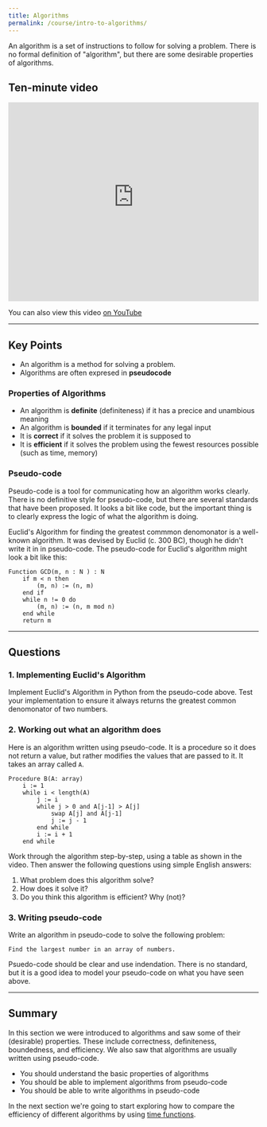 ```yaml
---
title: Algorithms
permalink: /course/intro-to-algorithms/
---
```


An algorithm is a set of instructions to follow for solving a problem. There is no formal definition of "algorithm", but there are some desirable properties of algorithms.

## Ten-minute video

<iframe width="100%" height="400px" src="https://www.youtube-nocookie.com/embed/D4uFl_yP148" frameborder="0" allow="accelerometer; autoplay; encrypted-media; gyroscope; picture-in-picture" allowfullscreen></iframe>

You can also view this video [on YouTube](https://youtu.be/D4uFl_yP148)

---

## Key Points

* An algorithm is a method for solving a problem.
* Algorithms are often expresed in **pseudocode**

### Properties of Algorithms

* An algorithm is **definite** (definiteness) if it has a precice and unambious meaning
* An algorithm is **bounded** if it terminates for any legal input
* It is **correct** if it solves the problem it is supposed to
* It is **efficient** if it solves the problem using the fewest resources possible (such as time, memory)

### Pseudo-code

Pseudo-code is a tool for communicating how an algorithm works clearly. There is no definitive style for pseudo-code, but there are several standards that have been proposed. It looks a bit like code, but the important thing is to clearly express the logic of what the algorithm is doing.

Euclid's Algorithm for finding the greatest commmon denomonator is a well-known algorithm. It was devised by Euclid (c. 300 BC), though he didn't write it in in pseudo-code. The pseudo-code for Euclid's algorithm might look a bit like this: 

    Function GCD(m, n : N ) : N
        if m < n then
            (m, n) := (n, m)
        end if
        while n != 0 do
            (m, n) := (n, m mod n)
        end while
        return m


---

## Questions

### 1. Implementing Euclid's Algorithm

Implement Euclid's Algorithm in Python from the pseudo-code above. Test your implementation to ensure it always returns the greatest common denomonator of two numbers.

### 2. Working out what an algorithm does

Here is an algorithm written using pseudo-code. It is a procedure so it does not return a value, but rather modifies the values that are passed to it. It takes an array called `A`.

    Procedure B(A: array)
        i := 1
        while i < length(A)
            j := i
            while j > 0 and A[j-1] > A[j]
                swap A[j] and A[j-1]
                j := j - 1
            end while
            i := i + 1
        end while

Work through the algorithm step-by-step, using a table as shown in the video. Then answer the following questions using simple English answers:

1. What problem does this algorithm solve?
2. How does it solve it?
3. Do you think this algorithm is efficient? Why (not)?

### 3. Writing pseudo-code

Write an algorithm in pseudo-code to solve the following problem:

    Find the largest number in an array of numbers.

Psuedo-code should be clear and use indendation. There is no standard, but it is a good idea to model your pseudo-code on what you have seen above.

---

## Summary

In this section we were introduced to algorithms and saw some of their (desirable) properties. These include correctness, definiteness, boundedness, and efficiency. We also saw that algorithms are usually written using pseudo-code.

* You should understand the basic properties of algorithms
* You should be able to implement algorithms from pseudo-code
* You should be able to write algorithms in pseudo-code

In the next section we're going to start exploring how to compare the efficiency of different algorithms by using [time functions](../time-functions).
